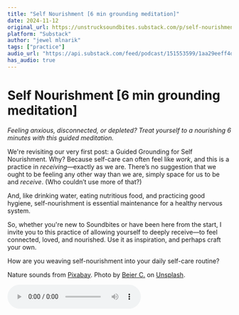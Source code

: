 ```yaml
---
title: "Self Nourishment [6 min grounding meditation]"
date: 2024-11-12
original_url: https://unstrucksoundbites.substack.com/p/self-nourishment-6-min-grounding-b4a
platform: "Substack"
author: "jewel mlnarik"
tags: ["practice"]
audio_url: "https://api.substack.com/feed/podcast/151553599/1aa29eeff4dc1177337e0f66c78459a1.mp3"
has_audio: true
---
```


# Self Nourishment [6 min grounding meditation]

*Feeling anxious, disconnected, or depleted? Treat yourself to a nourishing 6 minutes with this guided meditation.*

We're revisiting our very first post: a Guided Grounding for Self Nourishment. Why? Because self-care can often feel like *work*, and this is a practice in *receiving*—exactly as we are. There’s no suggestion that we ought to be feeling any other way than we are, simply space for us to be and *receive*. (Who couldn’t use more of that?)

And, like drinking water, eating nutritious food, and practicing good hygiene, self-nourishment is essential maintenance for a healthy nervous system.

So, whether you're new to Soundbites or have been here from the start, I invite you to this practice of allowing yourself to deeply receive—to feel connected, loved, and nourished. Use it as inspiration, and perhaps craft your own. 

How are you weaving self-nourishment into your daily self-care routine? 

Nature sounds from [Pixabay](https://pixabay.com/sound-effects/). Photo by [Beier C.](https://unsplash.com/@bchen22?utm_content=creditCopyText&utm_medium=referral&utm_source=unsplash) on [Unsplash](https://unsplash.com/photos/a-tree-with-many-branches--Ao0aNqiquc).

<audio controls="controls">
  <source type="audio/mp3" src="https://api.substack.com/feed/podcast/151553599/1aa29eeff4dc1177337e0f66c78459a1.mp3"></source>
  <p>https://api.substack.com/feed/podcast/151553599/1aa29eeff4dc1177337e0f66c78459a1.mp3</p>
</audio>